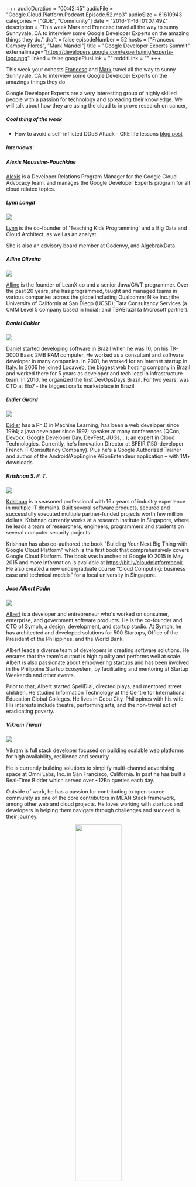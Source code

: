 +++
audioDuration = "00:42:45"
audioFile = "Google.Cloud.Platform.Podcast.Episode.52.mp3"
audioSize = 61610943
categories = ["GDE", "Community"]
date = "2016-11-16T01:07:49Z"
description = "This week Mark and Francesc travel all the way to sunny Sunnyvale, CA to interview some Google Developer Experts on the amazing things they do."
draft = false
episodeNumber = 52
hosts = ["Francesc Campoy Flores", "Mark Mandel"]
title = "Google Developer Experts Summit"
externalimage="https://developers.google.com/experts/img/experts-logo.png"
linked = false
googlePlusLink = ""
redditLink = ""
+++

This week your cohosts [Francesc](https://twitter.com/francesc) and [Mark](https://twitter.com/Neurotic)
travel all the way to sunny Sunnyvale, CA to interview some Google Developer Experts on the amazings things
they do.

Google Developer Experts are a very interesting group of highly skilled people with a passion for technology
and spreading their knowledge. We will talk about how they are using the cloud to improve research on cancer,

<!--more-->

##### Cool thing of the week

- How to avoid a self-inflicted DDoS Attack - CRE life lessons [blog post](https://cloudplatform.googleblog.com/2016/11/how-to-avoid-a-self-inflicted-DDoS-Attack-CRE-life-lessons.html)

##### Interviews:

##### Alexis Moussine-Pouchkine

[Alexis](https://twitter.com/alexismp) is a Developer Relations Program Manager for the Google Cloud Advocacy
team, and manages the Google Developer Experts program for all cloud related topics.

##### Lynn Langit

<a href="https://twitter.com/lynnlangit">
<img src="https://developers.google.com/experts/img/user/113276861370213912415.png" class="round-photo">
</a>

[Lynn](https://twitter.com/lynnlangit) is the co-founder of 'Teaching Kids Programming' and a Big Data
and Cloud Architect, as well as an analyst.

She is also an advisory board member at Codenvy, and AlgebraixData.

##### Alline Oliveira

<a href="https://twitter.com/allineo">
<img src="https://developers.google.com/experts/img/user/117229930258148676630.png" class="round-photo">
</a>

[Alline](https://twitter.com/allineo) is the founder of LeanX.co and a senior Java/GWT programmer.
Over the past 20 years, she
has programmed, taught and managed teams in various companies across the globe including Qualcomm;
Nike Inc.; the University of California at San Diego (UCSD); Tata Consultancy Services (a CMM Level
5 company based in India); and TBABrazil (a Microsoft partner).

##### Daniel Cukier

<a href="https://twitter.com/danicuki">
<img src="https://developers.google.com/experts/img/user/104200463293521594749.jpg" class="round-photo">
</a>

[Daniel](https://twitter.com/danicuki) started developing software in Brazil when he was 10, on his
TK-3000 Basic 2MB RAM computer.
He worked as a consultant and software developer in many companies. In 2001, he worked for an Internet
startup in Italy. In 2006 he joined Locaweb, the biggest web hosting company in Brazil and worked there
for 5 years as developer and tech lead in infrastructure team. In 2010, he organized the first DevOpsDays
Brazil. For two years, was CTO at Elo7 - the biggest crafts marketplace in Brazil.

##### Didier Girard

<a href="https://twitter.com/DidierGirard">
<img src="https://developers.google.com/experts/img/user/115263933340916245640.jpg" class="round-photo">
</a>

[Didier](https://twitter.com/DidierGirard) has a Ph.D in Machine Learning; has been a web developer since
1994; a java developer since 1997; speaker at many conferences (QCon, Devoxx, Google Developer Day, DevFest,
JUGs,...); an expert in Cloud Technologies. Currently, he's Innovation Director at SFEIR (150-developer
French IT Consultancy Company). Plus he's a Google Authorized Trainer and author of the Android/AppEngine
ABonEntendeur application – with 1M+ downloads.

##### Krishnan S. P. T.

<a href="https://twitter.com/sptkrishnan">
<img src="https://developers.google.com/experts/img/user/100249220768956539299.jpg" class="round-photo">
</a>

[Krishnan](https://twitter.com/sptkrishnan) is a seasoned professional with 16+ years of industry
experience in multiple IT domains. Built several software products, secured and successfully executed
multiple partner-­funded projects worth few million dollars. Krishnan currently works at a research
institute in Singapore, where he leads a team of researchers, engineers, programmers and students on
several computer security projects.

Krishnan has also co-authored the book "Building Your Next Big Thing with Google Cloud Platform"
which is the first book that comprehensively covers Google Cloud Platform. The book was launched
at Google IO 2015 in May 2015 and more information is available at https://bit.ly/cloudplatformbook.
He also created a new undergraduate course “Cloud Computing: business case and technical models”
for a local university in Singapore.

##### Jose Albert Padin

<a href="https://twitter.com/albertpadin">
<img src="https://developers.google.com/experts/img/user/110932426733785443586.jpg" class="round-photo">
</a>

[Albert](https://twitter.com/albertpadin) is a developer and entrepreneur who's worked on consumer,
enterprise, and government software products. He is the co-founder and CTO of Symph, a design, development,
and startup studio. At Symph, he has architected and developed solutions for 500 Startups, Office of
the President of the Philippines, and the World Bank.

Albert leads a diverse team of developers in creating software solutions. He ensures that the team's
output is high quality and performs well at scale. Albert is also passionate about empowering startups
and has been involved in the Philippine Startup Ecosystem, by facilitating and mentoring at Startup
Weekends and other events.

Prior to that, Albert started SpellDial, directed plays, and mentored street children. He studied
Information Technology at the Centre for International Education Global Colleges. He lives in Cebu City,
Philippines with his wife. His interests include theatre, performing arts, and the non-trivial act of
eradicating poverty.

##### Vikram Tiwari

<a href="https://twitter.com/Vikram_Tiwari">
<img src="https://developers.google.com/experts/img/user/104084904111344977584.jpg" class="round-photo">
</a>

[Vikram](https://twitter.com/albertpadin) is full stack developer focused on building scalable web platforms
for high availability, resilience and security.

He is currently building solutions to simplify multi-channel advertising space at Omni Labs, Inc. in San
Francisco, California. In past he has built a Real-Time Bidder which served over ~12Bn queries each day.

Outside of work, he has a passion for contributing to open source community as one of the core contributors
in MEAN Stack framework, among other web and cloud projects. He loves working with startups and developers
in helping them navigate through challenges and succeed in their journey.

<div style="text-align: center">
  <img src="/images/post/gde-mark.jpeg" style="margin: auto; width: 50%; max-width:300px">
  <p><small>Mark had fun at the Google Developer Experts Summit</small></p>
</div>


##### Question of the week

If I delete something from Datastore, is it strongly consistent?
- Data Consistency [docs](https://cloud.google.com/datastore/docs/concepts/structuring_for_strong_consistency)
- Strong Consistency Diagram - Developing Scalable Apps with Java [YouTube](https://www.youtube.com/watch?v=CEfCqqZ59m4)
- Developing Scalable Apps in Java with Google App Engine [Udacity](https://www.udacity.com/course/developing-scalable-apps-in-java--ud859)
- Developing Scalable Apps in Python with Google App Engine [Udacity](https://www.udacity.com/course/developing-scalable-apps-in-python--ud858)

##### Were will we be?

Francesc will be working on the next episode of [justforfunc](https://youtube.com/c/justforfunc) and enjoying some
holidays, right before joining our team offsite in Los Angeles.